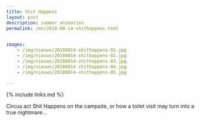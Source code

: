 ```yaml
---
title: Shit Happens
layout: post
description: summer animation
permalink: /en/2018-08-14-shithappens.html

    
images: 
    - /img/nieuws/20180814-shithappens-01.jpg
    - /img/nieuws/20180814-shithappens-02.jpg
    - /img/nieuws/20180814-shithappens-03.jpg
    - /img/nieuws/20180814-shithappens-04.jpg
    - /img/nieuws/20180814-shithappens-05.jpg
    
---
```


{% include links.md %}

Circus act Shit Happens on the campsite, or how a toilet visit may turn into a true nightmare...

